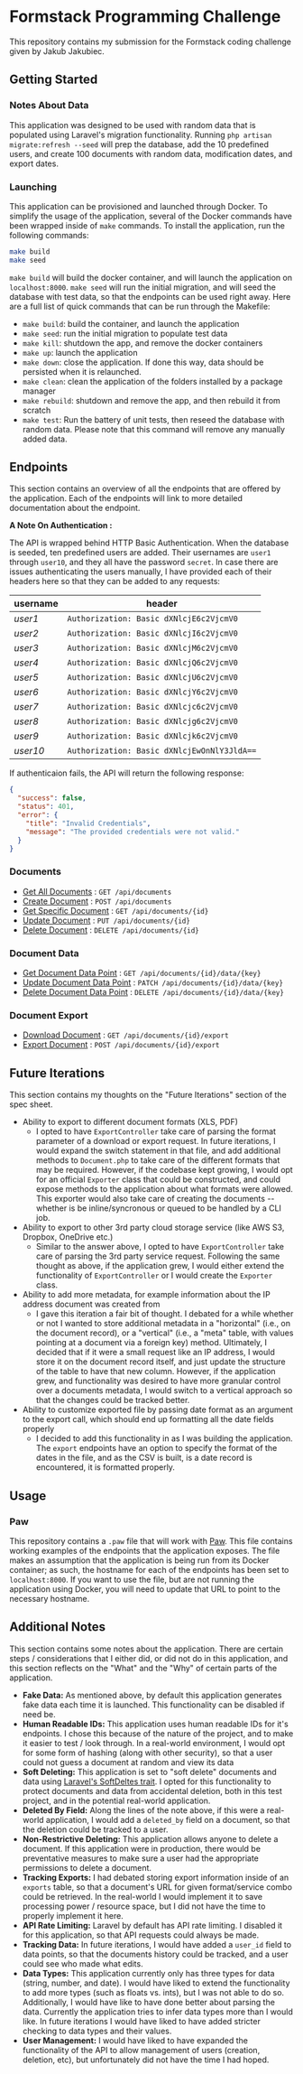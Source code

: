 # Formstack Programming Challenge
This repository contains my submission for the Formstack coding challenge given by Jakub Jakubiec.

## Getting Started

### Notes About Data
This application was designed to be used with random data that is populated using Laravel's migration functionality. Running `php artisan migrate:refresh --seed` will prep the database, add the 10 predefined users, and create 100 documents with random data, modification dates, and export dates.

### Launching
This application can be provisioned and launched through Docker. To simplify the usage of the application, several of the Docker commands have been wrapped inside of `make` commands. To install the application, run the following commands:

```bash
make build
make seed
```

`make build` will build the docker container, and will launch the application on `localhost:8000`. `make seed` will run the initial migration, and will seed the database with test data, so that the endpoints can be used right away. Here are a full list of quick commands that can be run through the Makefile:

* `make build`: build the container, and launch the application
* `make seed`: run the initial migration to populate test data
* `make kill`: shutdown the app, and remove the docker containers
* `make up`: launch the application
* `make down`: close the application. If done this way, data should be persisted when it is relaunched.
* `make clean`: clean the application of the folders installed by a package manager
* `make rebuild`: shutdown and remove the app, and then rebuild it from scratch
* `make test`: Run the battery of unit tests, then reseed the database with random data. Please note that this command will remove any manually added data.

## Endpoints
This section contains an overview of all the endpoints that are offered by the application. Each of the endpoints will link to more detailed documentation about the endpoint.

**A Note On Authentication :**

The API is wrapped behind HTTP Basic Authentication. When the database is seeded, ten predefined users are added. Their usernames are `user1` through `user10`, and they all have the password `secret`. In case there are issues authenticating the users manually, I have provided each of their headers here so that they can be added to any requests:

|username |header|
|---      |---  |
|*user1*  |`Authorization: Basic dXNlcjE6c2VjcmV0`|
|*user2*  |`Authorization: Basic dXNlcjI6c2VjcmV0`|
|*user3*  |`Authorization: Basic dXNlcjM6c2VjcmV0`|
|*user4*  |`Authorization: Basic dXNlcjQ6c2VjcmV0`|
|*user5*  |`Authorization: Basic dXNlcjU6c2VjcmV0`|
|*user6*  |`Authorization: Basic dXNlcjY6c2VjcmV0`|
|*user7*  |`Authorization: Basic dXNlcjc6c2VjcmV0`|
|*user8*  |`Authorization: Basic dXNlcjg6c2VjcmV0`|
|*user9*  |`Authorization: Basic dXNlcjk6c2VjcmV0`|
|*user10*  |`Authorization: Basic dXNlcjEwOnNlY3JldA==`|

If authenticaion fails, the API will return the following response:

```json
{
  "success": false,
  "status": 401,
  "error": {
    "title": "Invalid Credentials",
    "message": "The provided credentials were not valid."
  }
}
```

### Documents

* [Get All Documents](api_documentation/documents/ALL.md) : `GET /api/documents`
* [Create Document](api_documentation/documents/POST.md) : `POST /api/documents`
* [Get Specific Document](api_documentation/documents/GET.md) : `GET /api/documents/{id}`
* [Update Document](api_documentation/documents/PUT.md) : `PUT /api/documents/{id}`
* [Delete Document](api_documentation/documents/DELETE.md) : `DELETE /api/documents/{id}`

### Document Data

* [Get Document Data Point](api_documentation/documents/data/GET.md) : `GET /api/documents/{id}/data/{key}`
* [Update Document Data Point](api_documentation/documents/data/PATCH.md) : `PATCH /api/documents/{id}/data/{key}`
* [Delete Document Data Point](api_documentation/documents/data/DELETE.md) : `DELETE /api/documents/{id}/data/{key}`

### Document Export

* [Download Document](api_documentation/documents/export/GET.md) : `GET /api/documents/{id}/export`
* [Export Document](api_documentation/documents/export/POST.md) : `POST /api/documents/{id}/export`

## Future Iterations
This section contains my thoughts on the "Future Iterations" section of the spec sheet.

* Ability to export to different document formats (XLS, PDF)
    * I opted to have `ExportController` take care of parsing the format parameter of a download or export request. In future iterations, I would expand the switch statement in that file, and add additional methods to `Document.php` to take care of the different formats that may be required. However, if the codebase kept growing, I would opt for an official `Exporter` class that could be constructed, and could expose methods to the application about what formats were allowed. This exporter would also take care of creating the documents -- whether is be inline/syncronous or queued to be handled by a CLI job.
* Ability to export to other 3rd party cloud storage service (like AWS S3, Dropbox, OneDrive etc.)
    * Similar to the answer above, I opted to have `ExportController` take care of parsing the 3rd party service request. Following the same thought as above, if the application grew, I would either extend the functionality of `ExportController` or I would create the `Exporter` class.
* Ability to add more metadata, for example information about the IP address document was created from
    * I gave this iteration a fair bit of thought. I debated for a while whether or not I wanted to store additional metadata in a "horizontal" (i.e., on the document record), or a "vertical" (i.e., a "meta" table, with values pointing at a document via a foreign key) method. Ultimately, I decided that if it were a small request like an IP address, I would store it on the document record itself, and just update the structure of the table to have that new column. However, if the application grew, and functionality was desired to have more granular control over a documents metadata, I would switch to a vertical approach so that the changes could be tracked better.
* Ability to customize exported file by passing date format as an argument to the export call, which should end up formatting all the date fields properly
    * I decided to add this functionality in as I was building the application. The `export` endpoints have an option to specify the format of the dates in the file, and as the CSV is built, is a date record is encountered, it is formatted properly.

## Usage

### Paw
This repository contains a `.paw` file that will work with [Paw](https://paw.cloud/). This file contains working examples of the endpoints that the application exposes. The file makes an assumption that the application is being run from its Docker container; as such, the hostname for each of the endpoints has been set to `localhost:8000`. If you want to use the file, but are not running the application using Docker, you will need to update that URL to point to the necessary hostname.

## Additional Notes
This section contains some notes about the application. There are certain steps / considerations that I either did, or did not do in this application, and this section reflects on the "What" and the "Why" of certain parts of the application.

* **Fake Data:** As mentioned above, by default this application generates fake data each time it is launched. This functionality can be disabled if need be.
* **Human Readable IDs:** This application uses human readable IDs for it's endpoints. I chose this because of the nature of the project, and to make it easier to test / look through. In a real-world environment, I would opt for some form of hashing (along with other security), so that a user could not guess a document at random and view its data  
* **Soft Deleting:** This application is set to "soft delete" documents and data using [Laravel's SoftDeltes trait](https://laravel.com/docs/5.6/eloquent#soft-deleting). I opted for this functionality to protect documents and data from accidental deletion, both in this test project, and in the potential real-world application.
* **Deleted By Field:** Along the lines of the note above, if this were a real-world application, I would add a `deleted_by` field on a document, so that the deletion could be tracked to a user.
* **Non-Restrictive Deleting:** This application allows anyone to delete a document. If this application were in production, there would be preventative measures to make sure a user had the appropriate permissions to delete a document.
* **Tracking Exports:** I had debated storing export information inside of an `exports` table, so that a document's URL for given format/service combo could be retrieved. In the real-world I would implement it to save processing power / resource space, but I did not have the time to properly implement it here.
* **API Rate Limiting:** Laravel by default has API rate limiting. I disabled it for this application, so that API requests could always be made.
* **Tracking Data:** In future iterations, I would have added a `user_id` field to data points, so that the documents history could be tracked, and a user could see who made what edits.
* **Data Types:** This application currently only has three types for data (string, number, and date). I would have liked to extend the functionality to add more types (such as floats vs. ints), but I was not able to do so. Additionally, I would have like to have done better about parsing the data. Currently the application tries to infer data types more than I would like. In future iterations I would have liked to have added stricter checking to data types and their values.
* **User Management:** I would have liked to have expanded the functionality of the API to allow management of users (creation, deletion, etc), but unfortunately did not have the time I had hoped.
